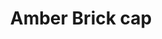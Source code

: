 ---
title: "Amber Brick cap"
layout: picture
picture: "/assets/camera-roll/2018/2018-01-08-amber-brick-cap/20180106_002403021_iOS.jpg"
thumbnail: "/assets/camera-roll/2018/2018-01-08-amber-brick-cap/20180106_002403021_iOS-thumbnail.jpg"
tags:
  - Amber Brick
---
